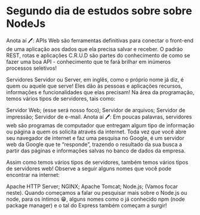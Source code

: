 # Segundo dia de estudos sobre sobre NodeJs

Anota aí 🖊: APIs Web são ferramentas definitivas para conectar o front-end de uma aplicação aos dados que ela precisa salvar e receber. O padrão REST, rotas e aplicações C.R.U.D são partes do conhecimento de como se fazer uma boa API - conhecimento que te fará brilhar em inúmeros processos seletivos!

Servidores
Servidor ou Server, em inglês, como o próprio nome já diz, é quem ou aquele que serve! Eles dão às pessoas e aplicações recursos, informações e funcionalidades que elas precisam! Na área da programação, temos vários tipos de servidores, tais como:

Servidor Web; (esse será nosso foco);
Servidor de arquivos;
Servidor de impressão;
Servidor de e-mail.
Anota aí 🖊: Em poucas palavras, servidores web são programas de computador que entregam algum tipo de informação ou página a quem os solicita através da internet. Toda vez que você abre seu navegador de internet e faz uma pesquisa no Google, é um servidor web da Google que te “responde”, trazendo o resultado da sua busca a partir das páginas e informações salvas no banco de dados da empresa.

Assim como temos vários tipos de servidores, também temos vários tipos de servidores web! Observe a seguir alguns nomes que você pode encontrar na internet:

Apache HTTP Server;
NGINX;
Apache Tomcat;
Node.js; (Vamos focar neste).
Quando começamos a falar ou pesquisar mais sobre o Node.js ou node, para os íntimos 😁, alguns nomes como o já conhecido npm (node package manager) e o tal do Express também começam a surgir! 